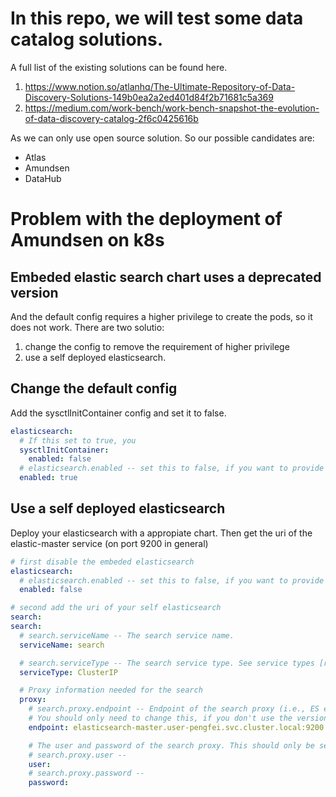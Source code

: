 # In this repo, we will test some data catalog solutions.
A full list of the existing solutions can be found here. 
1. https://www.notion.so/atlanhq/The-Ultimate-Repository-of-Data-Discovery-Solutions-149b0ea2a2ed401d84f2b71681c5a369
2. https://medium.com/work-bench/work-bench-snapshot-the-evolution-of-data-discovery-catalog-2f6c0425616b


As we can only use open source solution. So our possible candidates are:
- Atlas
- Amundsen
- DataHub


# Problem with the deployment of Amundsen on k8s

## Embeded elastic search chart uses a deprecated version

And the default config requires a higher privilege to create the pods, so it does not work. 
There are two solutio:
1. change the config to remove the requirement of higher privilege
2. use a self deployed elasticsearch.

## Change the default config

Add the sysctlInitContainer config and set it to false.

```yaml
elasticsearch:
  # If this set to true, you
  sysctlInitContainer:
    enabled: false
  # elasticsearch.enabled -- set this to false, if you want to provide your own ES instance.
  enabled: true

```

## Use a self deployed elasticsearch

Deploy your elasticsearch with a appropiate chart. Then get the uri of the elastic-master service (on port 9200 in general)


``` yaml
# first disable the embeded elasticsearch 
elasticsearch:
  # elasticsearch.enabled -- set this to false, if you want to provide your own ES instance.
  enabled: false

# second add the uri of your self elasticsearch
search:
search:
  # search.serviceName -- The search service name.
  serviceName: search

  # search.serviceType -- The search service type. See service types [ref](https://kubernetes.io/docs/concepts/services-networking/service/#publishing-services-service-types)
  serviceType: ClusterIP

  # Proxy information needed for the search
  proxy:
    # search.proxy.endpoint -- Endpoint of the search proxy (i.e., ES endpoint etc.)
    # You should only need to change this, if you don't use the version in this chart.
    endpoint: elasticsearch-master.user-pengfei.svc.cluster.local:9200

    # The user and password of the search proxy. This should only be set if you bring your own proxy or ES cluster in which case you must also set elasticsearch.enabled to false
    # search.proxy.user --
    user:
    # search.proxy.password --
    password:
```